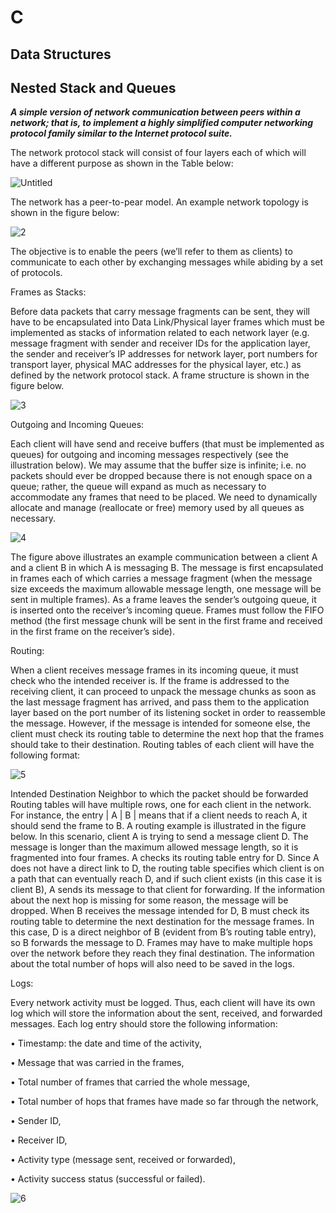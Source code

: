 # C
## Data Structures

## Nested Stack and Queues



**_A simple version of network communication between peers within
a network; that is, to implement a highly simplified computer networking protocol family
similar to the Internet protocol suite._**

The network protocol stack will consist of four layers each of which will have a different
purpose as shown in the Table below:

![Untitled](https://user-images.githubusercontent.com/32525636/61930796-8c409800-af87-11e9-8ed2-ff47c29a7b17.png)

The network has a peer-to-pear model. An example network topology is shown in the
figure below:

![2](https://user-images.githubusercontent.com/32525636/61930803-8fd41f00-af87-11e9-9fd2-7cbd8a8cd6fe.png)

The objective is to enable the peers (we’ll refer to them as clients) to communicate to each
other by exchanging messages while abiding by a set of protocols.


Frames as Stacks:

Before data packets that carry message fragments can be sent, they will have to be encapsulated 
into Data Link/Physical layer frames which must be implemented as stacks of
information related to each network layer (e.g. message fragment with sender and receiver
IDs for the application layer, the sender and receiver’s IP addresses for network layer, port
numbers for transport layer, physical MAC addresses for the physical layer, etc.) as defined
by the network protocol stack. A frame structure is shown in the figure below.

![3](https://user-images.githubusercontent.com/32525636/61930805-92367900-af87-11e9-8c6b-32599dac15b6.png)


Outgoing and Incoming Queues:

Each client will have send and receive buffers (that must be implemented as queues) for
outgoing and incoming messages respectively (see the illustration below). We may assume
that the buffer size is infinite; i.e. no packets should ever be dropped because there is not
enough space on a queue; rather, the queue will expand as much as necessary to accommodate
any frames that need to be placed. We need to dynamically allocate and manage (reallocate
or free) memory used by all queues as necessary.

![4](https://user-images.githubusercontent.com/32525636/61930807-95ca0000-af87-11e9-8ea6-3117800a9642.png)


The figure above illustrates an example communication between a client A and a client B in
which A is messaging B. The message is first encapsulated in frames each of which carries a
message fragment (when the message size exceeds the maximum allowable message length,
one message will be sent in multiple frames). As a frame leaves the sender’s outgoing queue, it
is inserted onto the receiver’s incoming queue. Frames must follow the FIFO method (the first
message chunk will be sent in the first frame and received in the first frame on the receiver’s
side).


Routing:

When a client receives message frames in its incoming queue, it must check who the intended
receiver is. If the frame is addressed to the receiving client, it can proceed to unpack the
message chunks as soon as the last message fragment has arrived, and pass them to the
application layer based on the port number of its listening socket in order to reassemble
the message. However, if the message is intended for someone else, the client must check its
routing table to determine the next hop that the frames should take to their destination.
Routing tables of each client will have the following format:

![5](https://user-images.githubusercontent.com/32525636/61930811-982c5a00-af87-11e9-9e29-0b5be15cf7b7.png)


Intended Destination Neighbor to which the packet should be forwarded
Routing tables will have multiple rows, one for each client in the network. For instance, the
entry | A | B | means that if a client needs to reach A, it should send the frame to B.
A routing example is illustrated in the figure below. In this scenario, client A is trying to send
a message client D. The message is longer than the maximum allowed message length, so it is
fragmented into four frames. A checks its routing table entry for D. Since A does not have a
direct link to D, the routing table specifies which client is on a path that can eventually reach
D, and if such client exists (in this case it is client B), A sends its message to that client for
forwarding. If the information about the next hop is missing for some reason, the message
will be dropped. When B receives the message intended for D, B must check its routing table
to determine the next destination for the message frames. In this case, D is a direct neighbor
of B (evident from B’s routing table entry), so B forwards the message to D.
Frames may have to make multiple hops over the network before they reach they final destination. The information about the total number of hops will also need to be saved in the
logs.

Logs:

Every network activity must be logged. Thus, each client will have its own log which will
store the information about the sent, received, and forwarded messages. Each log entry should
store the following information:

• Timestamp: the date and time of the activity,

• Message that was carried in the frames,

• Total number of frames that carried the whole message,

• Total number of hops that frames have made so far through the network,

• Sender ID,

• Receiver ID,

• Activity type (message sent, received or forwarded),

• Activity success status (successful or failed).

![6](https://user-images.githubusercontent.com/32525636/61930817-9b274a80-af87-11e9-87b1-c1d1b2ea71bf.png)

